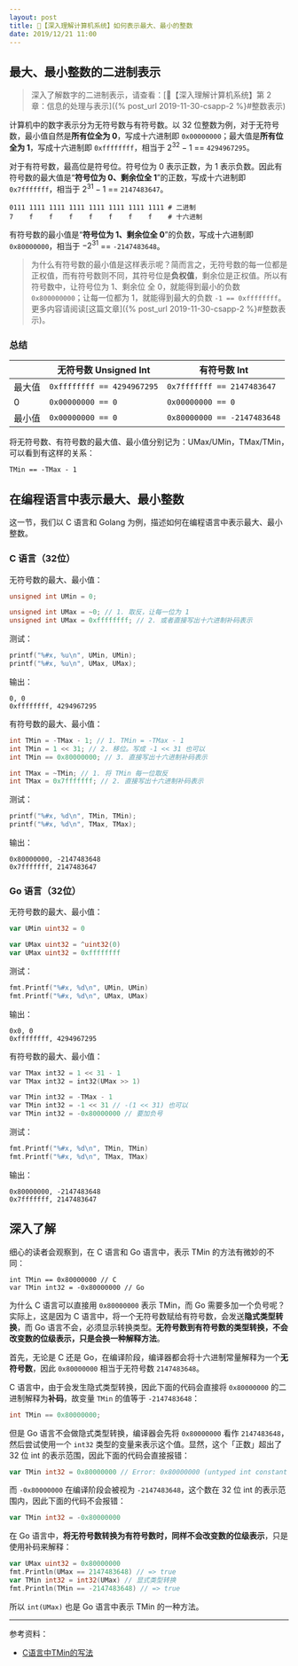 ```yaml
---
layout: post
title: 📔【深入理解计算机系统】如何表示最大、最小的整数
date: 2019/12/21 11:00
---
```


## 最大、最小整数的二进制表示
> 深入了解数字的二进制表示，请查看：[📔【深入理解计算机系统】第 2 章：信息的处理与表示]({% post_url 2019-11-30-csapp-2 %}#整数表示)

计算机中的数字表示分为无符号数与有符号数。以 32 位整数为例，对于无符号数，最小值自然是**所有位全为 0**，写成十六进制即 `0x00000000`；最大值是**所有位全为 1**，写成十六进制即 `0xffffffff`，相当于 $2^{32}-1$ == `4294967295`。

对于有符号数，最高位是符号位。符号位为 0 表示正数，为 1 表示负数。因此有符号数的最大值是“**符号位为 0、剩余位全 1**”的正数，写成十六进制即 `0x7fffffff`，相当于 $2^{31}-1$ == `2147483647`。
```
0111 1111 1111 1111 1111 1111 1111 1111 # 二进制
7    f    f    f    f    f    f    f    # 十六进制
```

有符号数的最小值是“**符号位为 1、剩余位全 0**”的负数，写成十六进制即 `0x80000000`，相当于 $-2^{31}$ == `-2147483648`。
> 为什么有符号数的最小值是这样表示呢？简而言之，无符号数的每一位都是正权值，而有符号数则不同，其符号位是**负权值**，剩余位是正权值。所以有符号数中，让符号位为 1、剩余位 全 0，就能得到最小的负数 `0x800000000`；让每一位都为 1，就能得到最大的负数 `-1 == 0xffffffff`。更多内容请阅读[这篇文章]({% post_url 2019-11-30-csapp-2 %}#整数表示)。  

### 总结

|  | 无符号数 Unsigned Int | 有符号数 Int |
| --- | --- | --- |
| 最大值  | `0xffffffff == 4294967295` | `0x7fffffff == 2147483647` |
| 0 | `0x00000000 == 0` | `0x00000000 == 0` |
| 最小值 | `0x00000000 == 0` | `0x80000000 == -2147483648` |

将无符号数、有符号数的最大值、最小值分别记为：UMax/UMin，TMax/TMin，可以看到有这样的关系：
```
TMin == -TMax - 1
```

## 在编程语言中表示最大、最小整数
这一节，我们以 C 语言和 Golang 为例，描述如何在编程语言中表示最大、最小整数。

### C 语言（32位）
无符号数的最大、最小值：
```c
unsigned int UMin = 0;

unsigned int UMax = ~0; // 1. 取反，让每一位为 1
unsigned int UMax = 0xffffffff; // 2. 或者直接写出十六进制补码表示
```

测试：
```c
printf("%#x, %u\n", UMin, UMin);
printf("%#x, %u\n", UMax, UMax);
```

输出：
```
0, 0
0xffffffff, 4294967295
```

有符号数的最大、最小值：
```c
int TMin = -TMax - 1; // 1. TMin = -TMax - 1
int TMin = 1 << 31; // 2. 移位。写成 -1 << 31 也可以
int TMin == 0x80000000; // 3. 直接写出十六进制补码表示

int TMax = ~TMin; // 1. 将 TMin 每一位取反
int TMax = 0x7fffffff; // 2. 直接写出十六进制补码表示
```

测试：
```c
printf("%#x, %d\n", TMin, TMin);
printf("%#x, %d\n", TMax, TMax);
```

输出：
```
0x80000000, -2147483648
0x7fffffff, 2147483647
```


### Go 语言（32位）
无符号数的最大、最小值：
```go
var UMin uint32 = 0

var UMax uint32 = ^uint32(0)
var UMax uint32 = 0xffffffff
```

测试：
```c
fmt.Printf("%#x, %d\n", UMin, UMin)
fmt.Printf("%#x, %d\n", UMax, UMax)
```

输出：
```
0x0, 0
0xffffffff, 4294967295
```

有符号数的最大、最小值：
```c
var TMax int32 = 1 << 31 - 1
var TMax int32 = int32(UMax >> 1) 

var TMin int32 = -TMax - 1 
var TMin int32 = -1 << 31 // -(1 << 31) 也可以
var TMin int32 = -0x80000000 // 要加负号
```

测试：
```c
fmt.Printf("%#x, %d\n", TMin, TMin)
fmt.Printf("%#x, %d\n", TMax, TMax)
```

输出：
```
0x80000000, -2147483648
0x7fffffff, 2147483647
```

## 深入了解
细心的读者会观察到，在 C 语言和 Go 语言中，表示 TMin 的方法有微妙的不同：
```
int TMin == 0x80000000 // C
var TMin int32 = -0x80000000 // Go
```

为什么 C 语言可以直接用 `0x80000000` 表示 TMin，而 Go 需要多加一个负号呢？实际上，这是因为 C 语言中，将一个无符号数赋给有符号数，会发送**隐式类型转换**，而 Go 语言不会，必须显示转换类型。**无符号数到有符号数的类型转换，不会改变数的位级表示，只是会换一种解释方法**。

首先，无论是 C 还是 Go，在编译阶段，编译器都会将十六进制常量解释为一个**无符号数**，因此 `0x80000000` 相当于无符号数 `2147483648`。

C 语言中，由于会发生隐式类型转换，因此下面的代码会直接将 `0x80000000` 的二进制解释为**补码**，故变量 `TMin` 的值等于 `-2147483648`：
```c
int TMin == 0x80000000;
```

但是 Go 语言不会做隐式类型转换，编译器会先将 `0x80000000` 看作 `2147483648`，然后尝试使用一个 `int32` 类型的变量来表示这个值。显然，这个「正数」超出了 32 位 int 的表示范围，因此下面的代码会直接报错：
```go
var TMin int32 = 0x80000000 // Error: 0x80000000 (untyped int constant 2147483648) overflows int32
```

而 `-0x80000000` 在编译阶段会被视为 `-2147483648`，这个数在 32 位 int 的表示范围内，因此下面的代码不会报错：
```go
var TMin int32 = -0x80000000
```

在 Go 语言中，**将无符号数转换为有符号数时，同样不会改变数的位级表示**，只是使用补码来解释：
```go
var UMax uint32 = 0x80000000
fmt.Println(UMax == 2147483648) // => true
var TMin int32 = int32(UMax) // 显式类型转换
fmt.Println(TMin == -2147483648) // => true
```

所以 `int(UMax)` 也是 Go 语言中表示 TMin 的一种方法。

---

参考资料：
* [C语言中TMin的写法](https://www.cnblogs.com/jack47/archive/2013/01/06/tmin32-in-c.html)
